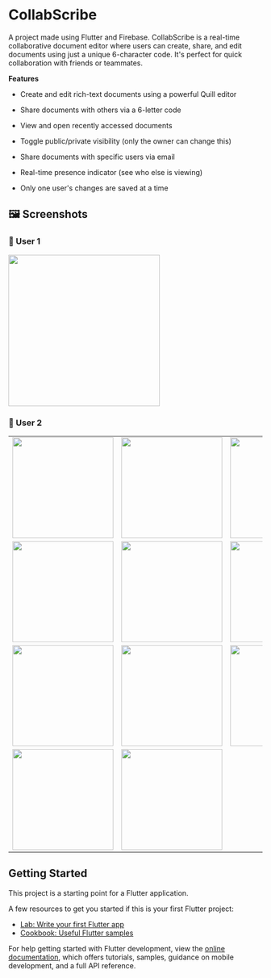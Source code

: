 # CollabScribe

A project made using Flutter and Firebase.
CollabScribe is a real-time collaborative document editor where users can create, share, and edit documents using just a unique 6-character code. It's perfect for quick collaboration with friends or teammates.

**Features**
- Create and edit rich-text documents using a powerful Quill editor

- Share documents with others via a 6-letter code

- View and open recently accessed documents

- Toggle public/private visibility (only the owner can change this)

- Share documents with specific users via email

- Real-time presence indicator (see who else is viewing)

-  Only one user's changes are saved at a time

## 🖼️ Screenshots

### 👤 User 1
<img src="https://github.com/user-attachments/assets/ef13ebe8-15d9-47e9-a417-7e096663ca72" width="300"/>

### 👥 User 2
<table>
  <tr>
    <td><img src="https://github.com/user-attachments/assets/88e2c4d8-f135-4767-abd1-30398fab414f" width="200"/></td>
    <td><img src="https://github.com/user-attachments/assets/a3d8793b-9515-47f5-8565-ce5f5a2abd55" width="200"/></td>
    <td><img src="https://github.com/user-attachments/assets/ba3848a1-722d-4e0a-a6b5-5f8d0b68e9ca" width="200"/></td>
  </tr>
  <tr>
    <td><img src="https://github.com/user-attachments/assets/18a099e6-ece4-4797-94aa-0b5a653235f9" width="200"/></td>
    <td><img src="https://github.com/user-attachments/assets/7d741356-7ffa-4aa9-b1d9-625dbcb152ad" width="200"/></td>
    <td><img src="https://github.com/user-attachments/assets/9e0ecba9-2cfb-450a-b996-64f90fe8c8f2" width="200"/></td>
  </tr>
  <tr>
    <td><img src="https://github.com/user-attachments/assets/92756966-e78a-4583-a67b-2a7ab168e3d1" width="200"/></td>
    <td><img src="https://github.com/user-attachments/assets/944e5fe3-e059-49c4-93c9-6317bfa1e348" width="200"/></td>
    <td><img src="https://github.com/user-attachments/assets/43329eab-62b8-410c-a94d-a0055c551651" width="200"/></td>
  </tr>
  <tr>
    <td><img src="https://github.com/user-attachments/assets/132c7352-fc6f-4c82-93f4-baf5d809ef4b" width="200"/></td>
    <td><img src="https://github.com/user-attachments/assets/c8162de3-2aa6-49f2-b905-e61ad8cfe5cc" width="200"/></td>
  </tr>
</table>


## Getting Started

This project is a starting point for a Flutter application.

A few resources to get you started if this is your first Flutter project:

- [Lab: Write your first Flutter app](https://docs.flutter.dev/get-started/codelab)
- [Cookbook: Useful Flutter samples](https://docs.flutter.dev/cookbook)

For help getting started with Flutter development, view the
[online documentation](https://docs.flutter.dev/), which offers tutorials,
samples, guidance on mobile development, and a full API reference.
